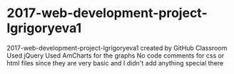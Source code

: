 # 2017-web-development-project-lgrigoryeva1
2017-web-development-project-lgrigoryeva1 created by GitHub Classroom
Used jQuery
Used AmCharts for the graphs
No code comments for css or html files since they are very basic and I didn't add anything special there
